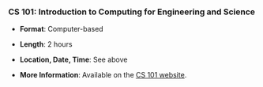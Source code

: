 ### <a name="CS101" class="anchor"></a>CS 101: Introduction to Computing for Engineering and Science

* **Format**:  Computer-based
<!--- -->
* **Length**:  2 hours
<!--- -->
* **Location, Date, Time**:  See above
<!--- -->
<!--- -->
* **More Information**:  Available on the [CS 101 website](https://relate.cs.illinois.edu/course/cs101-prof/).



